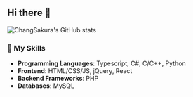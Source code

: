 ## Hi there 👋

<!--
**ChangSakura/ChangSakura** is a ✨ _special_ ✨ repository because its `README.md` (this file) appears on your GitHub profile.

Here are some ideas to get you started:

- 🔭 I’m currently working on ...
- 🌱 I’m currently learning ...
- 👯 I’m looking to collaborate on ...
- 🤔 I’m looking for help with ...
- 💬 Ask me about ...
- 📫 How to reach me: ...
- 😄 Pronouns: ...
- ⚡ Fun fact: ...
-->

![ChangSakura's GitHub stats](https://github-readme-stats.vercel.app/api?username=ChangSakura&show_icons=true&theme=github_dark_dimmed)
<!--
[![Readme Card](https://github-readme-stats.vercel.app/api/pin/?username=InkCanvas&repo=Ink-Canvas-Artistry&theme=github_dark_dimmed)](https://github.com/InkCanvas/Ink-Canvas-Artistry)
-->

### 🌟 My Skills
- **Programming Languages**: Typescript, C#, C/C++, Python
- **Frontend**: HTML/CSS/JS, jQuery, React
- **Backend Frameworks**: PHP
- **Databases**: MySQL
